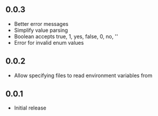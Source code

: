 ## 0.0.3

* Better error messages
* Simplify value parsing
* Boolean accepts true, 1, yes, false, 0, no, ''
* Error for invalid enum values

## 0.0.2

* Allow specifying files to read environment variables from

## 0.0.1

* Initial release

